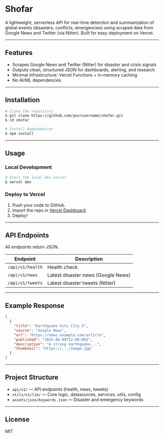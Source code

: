 # Shofar

A lightweight, serverless API for real-time detection and summarization of global events (disasters, conflicts, emergencies) using scraped data from Google News and Twitter (via Nitter). Built for easy deployment on Vercel.

---

## Features

- Scrapes Google News and Twitter (Nitter) for disaster and crisis signals
- Outputs clean, structured JSON for dashboards, alerting, and research
- Minimal infrastructure: Vercel Functions + in-memory caching
- No AI/ML dependencies

---

## Installation

```bash
# Clone the repository
$ git clone https://github.com/yourusername/shofar.git
$ cd shofar

# Install dependencies
$ npm install
```

---

## Usage

### Local Development

```bash
# Start the local dev server
$ vercel dev
```

### Deploy to Vercel

1. Push your code to GitHub.
2. Import the repo in [Vercel Dashboard](https://vercel.com/import).
3. Deploy!

---

## API Endpoints

All endpoints return JSON.

| Endpoint                | Description                       |
|------------------------|-----------------------------------|
| `/api/v1/health`       | Health check                      |
| `/api/v1/news`         | Latest disaster news (Google News)|
| `/api/v1/tweets`       | Latest disaster tweets (Nitter)   |

---

## Example Response

```json
[
  {
    "title": "Earthquake hits City X",
    "source": "Google News",
    "url": "https://news.example.com/article",
    "published": "2025-06-04T12:00:00Z",
    "description": "A strong earthquake...",
    "thumbnail": "https://.../image.jpg"
  }
]
```

---

## Project Structure

- `api/v1/` — API endpoints (health, news, tweets)
- `utils/v1/lib/` — Core logic, datasources, services, utils, config
- `assets/json/keywords.json` — Disaster and emergency keywords

---

## License

MIT
